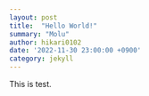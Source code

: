 ```yaml
---
layout: post
title:  "Hello World!"
summary: "Molu"
author: hikari0102
date: '2022-11-30 23:00:00 +0900'
category: jekyll
---
```


<p>This is test.</p>